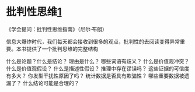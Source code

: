 # 批判性思维[1]

《学会提问：批判性思维指南》（尼尔·布朗）

信息大爆炸时代，我们每天都会接收到很多的观点，批判性的去阅读变得异常重要。本书提供了一个批判思维的完整结构

什么是论题？什么是结论？
理由是什么？
哪些词语有歧义？
什么是价值观冲突？什么是价值观假设？
什么是描述性假设？
推理中存在谬误吗？
这些证据的可信度有多大？
你发型干扰性原因了吗？
统计数据是否具有欺骗性？
哪些重要数据被遗漏了？
什么结论可能是合理的？

[1]: http://www.woshipm.com/pmd/284339.html
